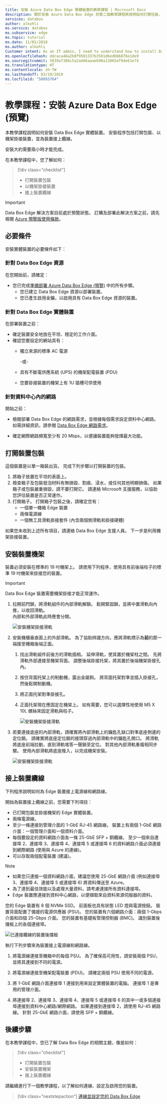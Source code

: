 ```yaml
---
title: 安裝 Azure Data Box Edge 實體裝置的教學課程 | Microsoft Docs
description: 關於安裝 Azure Data Box Edge 的第二個教學課程將說明如何打開包裝，然後接上實體裝置的機架和纜線。
services: databox
author: alkohli
ms.service: databox
ms.subservice: edge
ms.topic: tutorial
ms.date: 11/01/2018
ms.author: alkohli
Customer intent: As an IT admin, I need to understand how to install Data Box Edge in datacenter so I can use it to transfer data to Azure.
ms.openlocfilehash: ddcaca46a2b8f9501337b3591d6ed666876e1de9
ms.sourcegitcommit: 5839af386c5a2ad46aaaeb90a13065ef94e61e74
ms.translationtype: HT
ms.contentlocale: zh-TW
ms.lasthandoff: 03/19/2019
ms.locfileid: "58093764"
---
```

# <a name="tutorial-install-azure-data-box-edge-preview"></a>教學課程：安裝 Azure Data Box Edge (預覽)

本教學課程說明如何安裝 Data Box Edge 實體裝置。 安裝程序包括打開包裝、以機架掛接裝置，並為裝置接上纜線。 

安裝大約需要兩小時才能完成。

在本教學課程中，您了解如何：

> [!div class="checklist"]
> * 打開裝置包裝
> * 以機架掛接裝置
> * 接上裝置纜線

> [!IMPORTANT]
> Data Box Edge 解決方案目前處於預覽狀態。 訂購及部署此解決方案之前，請先檢閱 [Azure 預覽版使用條款](https://azure.microsoft.com/support/legal/preview-supplemental-terms/)。

## <a name="prerequisites"></a>必要條件

安裝實體裝置的必要條件如下：

### <a name="for-the-data-box-edge-resource"></a>針對 Data Box Edge 資源

在您開始前，請確定：

* 您已完成[準備部署 Azure Data Box Edge (預覽)](data-box-edge-deploy-prep.md) 中的所有步驟。
    * 您已建立 Data Box Edge 資源以部署裝置。
    * 您已產生啟用金鑰，以啟用具有 Data Box Edge 資源的裝置。

 
### <a name="for-the-data-box-edge-physical-device"></a>針對 Data Box Edge 實體裝置

在部署裝置之前：

- 確定裝置安全地放在平坦、穩定的工作介面。
- 確認您要設定的網站具有：
    - 獨立來源的標準 AC 電源

        -或-
    - 具有不斷電供應系統 (UPS) 的機架配電裝置 (PDU)
    - 您要掛接裝置的機架上有 1U 插槽可供使用

### <a name="for-the-network-in-the-datacenter"></a>針對資料中心內的網路

開始之前：

- 檢閱部署 Data Box Edge 的網路需求，並根據每個需求設定資料中心網路。 如需詳細資訊，請參閱 [Data Box Edge 網路需求](data-box-edge-system-requirements.md#networking-port-requirements)。

- 確定網際網路頻寬至少有 20 Mbps，以便讓裝置能夠發揮最大功能。


## <a name="unpack-the-device"></a>打開裝置包裝

這個裝置是以單一箱裝出貨。 完成下列步驟以打開裝置的包裝。 

1. 將箱子放置在平坦的表面上。
2. 檢查箱子及包裝發泡材料有無損毀、割痕、浸水，或任何其他明顯損傷。 如果箱子或包裝嚴重損毀，請不要打開它。 請連絡 Microsoft 支援服務，以協助您評估裝置是否正常運作。
3. 打開箱子。 打開箱子包裝之後，請確定您有：
    - 一個單一機箱 Edge 裝置
    - 兩條電源線
    - 一個無工具滑軌掛接套件 (內含兩個側滑軌和掛接硬體)

如果您未收到上述所有項目，請連絡 Data Box Edge 支援人員。 下一步是利用機架掛接裝置。


## <a name="rack-the-device"></a>安裝裝置機架

裝置必須安裝在標準的 19 吋機架上。 請使用下列程序，使用具有前後端柱子的標準 19 吋機架來掛接您的裝置。

> [!IMPORTANT]
> Data Box Edge 裝置需要機架掛接才能正常運作。


1. 拉開前閂鎖，將滑軌組件的內部滑軌解鎖。 鬆開緊固鎖，並將中置滑軌向內推，以收回滑軌。  
    內部和外部滑軌此時應會分開。

    ![安裝機架掛接滑軌](./media/data-box-edge-deploy-install/rack-mount-rail-1.png)

2. 安裝機櫃垂直面上的外部滑軌。 為了協助辨識方向，應將滑軌標示為**前**的那一端接至機箱後端正面。    
   1. 找出滑軌組件前後方的滑軌插梢。 延伸滑軌，使其置於機架柱之間。 先將滑軌外部連接至機架背面。 調整後端掛接托架，將其置於後端機架掛接孔內。   

   2. 按住背面托架上的制動機，露出金屬鉤。 將背面托架對準並插入掛接孔，然後鬆開制動機。

   3. 將正面托架對準掛接孔。

   4. 正面托架現在應固定在機架上。 如有需要，您可以選擇性地使用 M5 X 10L 螺絲來固定滑軌與柱子。 

      ![安裝機架掛接滑軌](./media/data-box-edge-deploy-install/rack-mount-rail-2.png)

3. 若要連接底座的內部滑軌，請確實將內部滑軌上的鑰匙孔缺口對準底座側邊的定位銷。 請確實將底座定位銷的接頭穿過內部滑軌中的鑰匙孔開口。 將滑軌將底座前端拉動，直到滑軌喀答一聲鎖至定位。 對其他內部滑軌重複相同步驟。 使用內部滑軌將底座推入，以完成機架安裝。

    ![安裝機架掛接滑軌](./media/data-box-edge-deploy-install/rack-mount-rail-3.png)

## <a name="cable-the-device"></a>接上裝置纜線

下列程序說明如何為 Edge 裝置接上電源線和網路線。

開始為裝置接上纜線之前，您需要下列項目：

- 已打開包裝並掛接機架的 Edge 實體裝置。
- 兩條電源線。 
- 至少一條連接到管理介面的 1-GbE RJ-45 網路線。 裝置上有兩個 1-GbE 網路介面：一個管理介面和一個資料介面。
- 每個要設定的資料網路介面各一條 25-GbE SFP + 銅纜線。 至少一個來自連接埠 2、連接埠 3、連接埠 4、連接埠 5 或連接埠 6 的資料網路介面必須連接到網際網路 (使用與 Azure 的連線)。  
- 可以存取兩個配電裝置 (建議)。

> [!NOTE]
> - 如果您只連接一個資料網路介面，建議您使用 25-GbE 網路介面 (例如連接埠 3、連接埠 4、連接埠 5 或連接埠 6) 將資料傳送至 Azure。 
> - 為了達到最佳效能以及處理大量資料，請考慮連接所有資料連接埠。
> - Edge 裝置應連接到資料中心網路，以便擷取來自資料來源伺服器的資料。 

您的 Edge 裝置有 8 個 NVMe SSD。 前面板也具有狀態 LED 燈與電源按鈕。 裝置背面配置了備援的電源供應器 (PSU)。 您的裝置有六個網路介面：兩個 1-Gbps 介面和四個 25-Gbps 介面。 您的裝置有基礎板管理控制器 (BMC)。 識別裝置後擋板上的各個連接埠。
 
  ![已連接纜線的裝置後擋板](./media/data-box-edge-deploy-install/backplane-cabled.png)
 
執行下列步驟來為裝置接上電源線和網路線。

1. 將電源線連接至機箱中的每個 PSU。 為了確保高可用性，請安裝兩個 PSU，並將其連接到不同的電源。

2. 將電源線連接至機架配電裝置 (PDU)。 請確定兩個 PSU 使用不同的電源。

3. 將 1-GbE 網路介面連接埠 1 連接到用來設定實體裝置的電腦。 連接埠 1 是專用的管理介面。

4. 將連接埠 2、連接埠 3、連接埠 4、連接埠 5 或連接埠 6 的其中一或多個連接埠連接到資料中心網路/網際網路。 如果連接到連接埠 2，請使用 RJ-45 網路線。 針對 25-GbE 網路介面，請使用 SFP + 銅纜線。  


## <a name="next-steps"></a>後續步驟

在本教學課程中，您已了解 Data Box Edge 的相關主題，像是如何：

> [!div class="checklist"]
> * 打開裝置包裝
> * 安裝裝置機架
> * 接上裝置纜線

請繼續進行下一個教學課程，以了解如何連線、設定及啟用您的裝置。

> [!div class="nextstepaction"]
> [連線並設定您的 Data Box Edge](./data-box-edge-deploy-connect-setup-activate.md)


